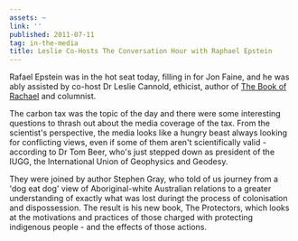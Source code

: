```yaml
---
assets: ~
link: ''
published: 2011-07-11
tag: in-the-media
title: Leslie Co-Hosts The Conversation Hour with Raphael Epstein
---
```

Rafael Epstein was in the hot seat today, filling in for Jon Faine, and he was ably assisted by co-host Dr Leslie Cannold, ethicist, author of [The Book of Rachael](http://cannold.com/articles/article/the-book-of-rachael/) and columnist. 

The carbon tax was the topic of the day and there were some interesting questions to thrash out about the media coverage of the tax. From the scientist's perspective, the media looks like a hungry beast always looking for conflicting views, even if some of them aren't scientifically valid - according to Dr Tom Beer, who's just stepped down as president of the IUGG, the International Union of Geophysics and Geodesy.

They were joined by author Stephen Gray, who told of us journey from a 'dog eat dog' view of Aboriginal-white Australian relations to a greater understanding of exactly what was lost duringt the process of colonisation and dispossession. The result is his new book, The Protectors, which looks at the motivations and practices of those charged with protecting indigenous people - and the effects of those actions.